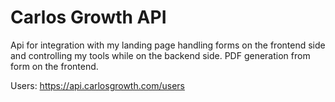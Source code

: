 # Carlos Growth API
Api for integration with my landing page handling forms on the frontend side and controlling my tools while on the backend side. PDF generation from form on the frontend.

Users: https://api.carlosgrowth.com/users

